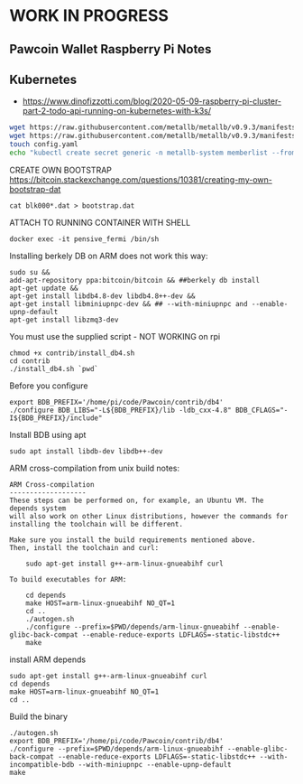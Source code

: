 # WORK IN PROGRESS

## Pawcoin Wallet Raspberry Pi Notes

## Kubernetes 
* https://www.dinofizzotti.com/blog/2020-05-09-raspberry-pi-cluster-part-2-todo-api-running-on-kubernetes-with-k3s/
```bash
wget https://raw.githubusercontent.com/metallb/metallb/v0.9.3/manifests/namespace.yaml
wget https://raw.githubusercontent.com/metallb/metallb/v0.9.3/manifests/metallb.yaml
touch config.yaml
echo "kubectl create secret generic -n metallb-system memberlist --from-literal=secretkey="$(openssl rand -base64 128)" >> config.yaml
```

CREATE OWN BOOTSTRAP
https://bitcoin.stackexchange.com/questions/10381/creating-my-own-bootstrap-dat

```shell
cat blk000*.dat > bootstrap.dat
```

ATTACH TO RUNNING  CONTAINER WITH SHELL
```shell
docker exec -it pensive_fermi /bin/sh
```

Installing berkely DB on ARM does not work this way:
```shell
sudo su && 
add-apt-repository ppa:bitcoin/bitcoin && ##berkely db install
apt-get update && 
apt-get install libdb4.8-dev libdb4.8++-dev && 
apt-get install libminiupnpc-dev && ## --with-miniupnpc and --enable-upnp-default
apt-get install libzmq3-dev
```

You must use the supplied script - NOT WORKING on rpi
```shell
chmod +x contrib/install_db4.sh
cd contrib
./install_db4.sh `pwd`
```

Before you configure
```shell
export BDB_PREFIX='/home/pi/code/Pawcoin/contrib/db4'
./configure BDB_LIBS="-L${BDB_PREFIX}/lib -ldb_cxx-4.8" BDB_CFLAGS="-I${BDB_PREFIX}/include"
```

Install BDB using apt
```shell
sudo apt install libdb-dev libdb++-dev
```


ARM cross-compilation from unix build notes:
```text
ARM Cross-compilation
-------------------
These steps can be performed on, for example, an Ubuntu VM. The depends system
will also work on other Linux distributions, however the commands for
installing the toolchain will be different.

Make sure you install the build requirements mentioned above.
Then, install the toolchain and curl:

    sudo apt-get install g++-arm-linux-gnueabihf curl

To build executables for ARM:

    cd depends
    make HOST=arm-linux-gnueabihf NO_QT=1
    cd ..
    ./autogen.sh
    ./configure --prefix=$PWD/depends/arm-linux-gnueabihf --enable-glibc-back-compat --enable-reduce-exports LDFLAGS=-static-libstdc++
    make
```

install ARM depends
```shell
sudo apt-get install g++-arm-linux-gnueabihf curl
cd depends
make HOST=arm-linux-gnueabihf NO_QT=1
cd ..
```

Build the binary
```shell
./autogen.sh
export BDB_PREFIX='/home/pi/code/Pawcoin/contrib/db4'
./configure --prefix=$PWD/depends/arm-linux-gnueabihf --enable-glibc-back-compat --enable-reduce-exports LDFLAGS=-static-libstdc++ --with-incompatible-bdb --with-miniupnpc --enable-upnp-default
make
```